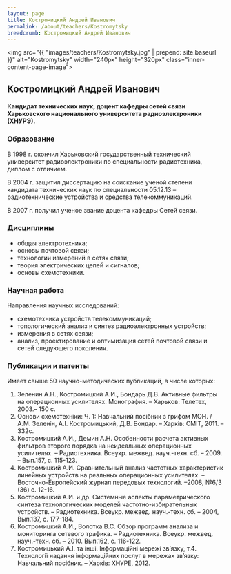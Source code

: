 ```yaml
---
layout: page
title: Костромицкий Андрей Иванович
permalink: /about/teachers/Kostromytsky
breadcrumb: Костромицкий Андрей Иванович
---
```

<img src="{{ "images/teachers/Kostromytsky.jpg" | prepend: site.baseurl }}" alt="Kostromytsky" width="240px" height="320px" class="inner-content-page-image">

## Костромицкий Андрей Иванович 

#### Кандидат технических наук, доцент кафедры сетей связи Харьковского национального университета радиоэлектроники (ХНУРЭ). 

### Образование

В 1998 г. окончил Харьковский государственный технический университет радиоэлектроники по специальности радиотехника, диплом с отличием.

В 2004 г. защитил диссертацию на соискание ученой степени кандидата технических наук по специальности 05.12.13 – радиотехнические устройства и средства телекоммуникаций.

В 2007 г. получил ученое звание доцента кафедры Сетей связи.

### Дисциплины

- общая электротехника;
- основы почтовой связи;
- технологии измерений в сетях связи;
- теория электрических цепей и сигналов; 
- основы схемотехники.

### Научная работа

Направления научных исследований:

- схемотехника устройств телекоммуникаций;
- топологический анализ и синтез радиоэлектронных устройств;
- измерения в сетях связи;
- анализ, проектирование и оптимизация сетей почтовой связи и сетей следующего поколения.

### Публикации и патенты

Имеет свыше 50 научно-методических публикаций, в числе которых:

1. Зеленин А.Н., Костромицкий А.И., Бондарь Д.В. Активные фильтры на операционных усилителях. Монография. – Харьков: Телетех, 2003.– 150 с.
2. Основи схемотехніки: Ч. 1: Навчальний посібник з грифом МОН. / А.М. Зеленін, А.І. Костромицький, Д.В. Бондар. – Харків: СМІТ, 2011. – 332с.
3. Костромицкий А.И., Демин А.Н. Особенности расчета активных фильтров второго порядка на неидеальных операционных усилителях. – Радиотехника. Всеукр. межвед. науч.-техн. сб. – 2009. – Вып.157, с. 115-123.
4. Костромицкий А.И. Сравнительный анализ частотных характеристик линейных устройств на реальных операционных усилителях. – Восточно-Европейский журнал передовых технологий. –2008, №6/3 (36) с. 12-16.
5. Костромицкий А.И. и др. Системные аспекты параметрического синтеза технологических моделей частотно-избирательных устройств. – Радиотехника. Всеукр. межвед. науч.-техн. сб. – 2004, Вып.137, с. 177-184.
6. Костромицкий А.И., Волотка В.С. Обзор программ анализа и мониторинга сетевого трафика. – Радиотехника. Всеукр. межвед. науч.-техн. сб. – 2010. Вып.162, с. 116-122.
7. Костромицький А.І. та інші. Інформаційні мережі зв’язку, т.4. Технології надання інформаційних послуг в мережах зв’язку: Навчальний посібник. – Харків: ХНУРЕ, 2012.